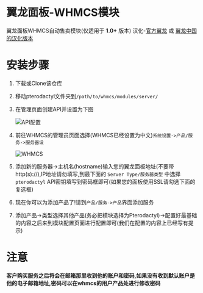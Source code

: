 # 翼龙面板-WHMCS模块

翼龙面板WHMCS自动售卖模块(仅适用于 **1.0+** 版本) 汉化-[官方翼龙](https://github.com/pterodactyl/panel) 或 [翼龙中国的汉化版本](https://github.com/pterodactyl-china/panel)

# 安装步骤

1. 下载或Clone该仓库
2. 移动pterodactyl文件夹到```/path/to/whmcs/modules/server/```
3. 在管理页面创建API并设置为下图

   ![API配置](https://download.imxbt.cn/upload/1657942358QQ图片20220716113227.png)

4. 前往WHMCS的管理员页面选择(WHMCS已经设置为中文)```系统设置->产品/服务->服务器设```

   ![WHMCS](https://download.imxbt.cn/upload/1657942516QQ图片20220716113501.png)

5. 添加新的服务器->主机名(hostname)输入您的翼龙面板地址(不要带http(s)://),IP地址请勿填写,到最下面的 ```Server Type/服务器类型``` 中选择```pterodactyl``` API密钥填写到密码框即可(如果您的面板使用SSL请勾选下面的复选框)
6. 现在你可以为添加产品了!请到```产品/服务->产品```界面添加服务
7. 添加产品->类型选择其他产品(务必把模块选择为Pterodactyl)->配置好最基础的内容之后来到模块配置页面进行配置即可(我们在配置的内容上已经写有提示)

# 注意

**客户购买服务之后将会在邮箱那里收到他的账户和密码,如果没有收到默认账户是他的电子邮箱地址,密码可以在whmcs的用户产品处进行修改密码**
